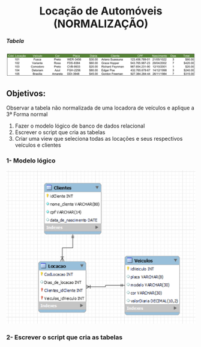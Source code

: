 <h1 align="center"> Locação de Automóveis (NORMALIZAÇÃO)</h1>

<h5>Tabela</h5>

![tabela](TABELA_NORMALIZACAO.png)

<h2>Objetivos:</h2>
Observar a tabela não normalizada de uma locadora de veículos e aplique a 3ª Forma normal

<ol> 
  <li>Fazer o modelo lógico de banco de dados relacional</li>
  <li>Escrever o script que cria as tabelas</li>
  <li>Criar uma view que seleciona todas as locações e seus respectivos veículos e clientes</li>
</ol>

<h3>1- Modelo lógico</h3>

![modelo](modelo_logico.png)

<h3>2- Escrever o script que cria as tabelas</h3>
